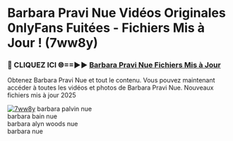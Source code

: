 # Barbara Pravi Nue Vidéos Originales 0nlyFans Fuitées - Fichiers Mis à Jour ! (7ww8y)

<h3>🔴 CLIQUEZ ICI 🌐==►► <a href="https://tinyurl.com/2pmr4ezf" rel="nofollow">Barbara Pravi Nue Fichiers Mis à Jour</a></h3>

Obtenez Barbara Pravi Nue et tout le contenu. Vous pouvez maintenant accéder à toutes les vidéos et photos de Barbara Pravi Nue. Nouveaux fichiers mis à jour 2025

[![7ww8y](https://i.imgur.com/6SNvagu.gif)](https://tinyurl.com/2pmr4ezf)
barbara palvin nue<br>
barbara bain nue<br>
barbara alyn woods nue<br>
barbara nue